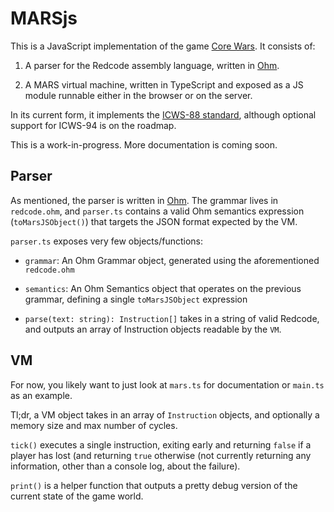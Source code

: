 # MARSjs

This is a JavaScript implementation of the game [Core Wars](https://en.wikipedia.org/wiki/Core_War). It consists of:

1. A parser for the Redcode assembly language, written in [Ohm](https://ohmlang.github.io).

2. A MARS virtual machine, written in TypeScript and exposed as a JS module runnable either in the browser or on the server.

In its current form, it implements the [ICWS-88 standard](https://kot.rogacz.com/Science/Teaching/2014-15%20(1)/3LO_inf_2c/listy/redcode-icws-88-2.pdf), although optional support for ICWS-94 is on the roadmap.

This is a work-in-progress. More documentation is coming soon.

## Parser

As mentioned, the parser is written in [Ohm](https://ohmlang.github.io). The grammar lives in `redcode.ohm`, and `parser.ts` contains a valid Ohm semantics expression (`toMarsJSObject()`) that targets the JSON format expected by the VM.

`parser.ts` exposes very few objects/functions:

* `grammar`: An Ohm Grammar object, generated using the aforementioned `redcode.ohm`

* `semantics`: An Ohm Semantics object that operates on the previous grammar, defining a single `toMarsJSObject` expression

* `parse(text: string): Instruction[]` takes in a string of valid Redcode, and outputs an array of Instruction objects readable by the `VM`.


## VM

For now, you likely want to just look at `mars.ts` for documentation or `main.ts` as an example. 

Tl;dr, a VM object takes in an array of `Instruction` objects, and optionally a memory size and max number of cycles. 

`tick()` executes a single instruction, exiting early and returning `false` if a player has lost (and returning `true` otherwise (not currently returning any information, other than a console log, about the failure). 

`print()` is a helper function that outputs a pretty debug version of the current state of the game world.